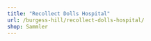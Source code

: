 ```yaml
---
title: "Recollect Dolls Hospital"
url: /burgess-hill/recollect-dolls-hospital/
shop: Sammler
---
```

